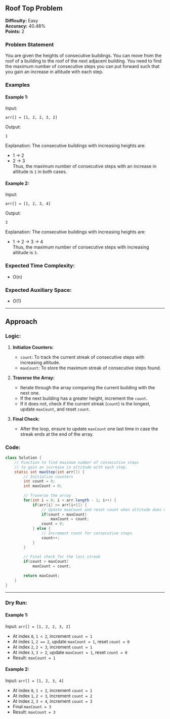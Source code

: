 
## Roof Top Problem

**Difficulty:** Easy  
**Accuracy:** 40.48%  
**Points:** 2

### Problem Statement
You are given the heights of consecutive buildings. You can move from the roof of a building to the roof of the next adjacent building. You need to find the maximum number of consecutive steps you can put forward such that you gain an increase in altitude with each step.

### Examples

#### Example 1:
Input:
```
arr[] = [1, 2, 2, 3, 2]
```
Output:
```
1
```
Explanation: The consecutive buildings with increasing heights are:
- 1 -> 2
- 2 -> 3  
Thus, the maximum number of consecutive steps with an increase in altitude is `1` in both cases.

#### Example 2:
Input:
```
arr[] = [1, 2, 3, 4]
```
Output:
```
3
```
Explanation: The consecutive buildings with increasing heights are:
- 1 -> 2 -> 3 -> 4  
Thus, the maximum number of consecutive steps with increasing altitude is `3`.

### Expected Time Complexity:
- O(n)

### Expected Auxiliary Space:
- O(1)

---

## Approach

### Logic:

1. **Initialize Counters:**
   - `count`: To track the current streak of consecutive steps with increasing altitude.
   - `maxCount`: To store the maximum streak of consecutive steps found.

2. **Traverse the Array:**
   - Iterate through the array comparing the current building with the next one.
   - If the next building has a greater height, increment the `count`.
   - If it does not, check if the current streak (`count`) is the longest, update `maxCount`, and reset `count`.

3. **Final Check:**
   - After the loop, ensure to update `maxCount` one last time in case the streak ends at the end of the array.

### Code:

```java
class Solution {
    // Function to find maximum number of consecutive steps
    // to gain an increase in altitude with each step.
    static int maxStep(int arr[]) {
        // Initialize counters
        int count = 0;
        int maxCount = 0;
        
        // Traverse the array
        for(int i = 0; i < arr.length - 1; i++) {
            if(arr[i] >= arr[i+1]) {
                // Update maxCount and reset count when altitude does not increase
                if(count > maxCount)
                    maxCount = count;
                count = 0;
            } else {
                // Increment count for consecutive steps
                count++;
            }
        }
        
        // Final check for the last streak
        if(count > maxCount)
            maxCount = count;
        
        return maxCount;
    }
}
```

---

### Dry Run:

#### Example 1:
Input: `arr[] = [1, 2, 2, 3, 2]`
- At index `0`, `1 < 2`, increment `count = 1`
- At index `1`, `2 == 2`, update `maxCount = 1`, reset `count = 0`
- At index `2`, `2 < 3`, increment `count = 1`
- At index `3`, `3 > 2`, update `maxCount = 1`, reset `count = 0`
- Result: `maxCount = 1`

#### Example 2:
Input: `arr[] = [1, 2, 3, 4]`
- At index `0`, `1 < 2`, increment `count = 1`
- At index `1`, `2 < 3`, increment `count = 2`
- At index `2`, `3 < 4`, increment `count = 3`
- Final `maxCount = 3`
- Result: `maxCount = 3`



